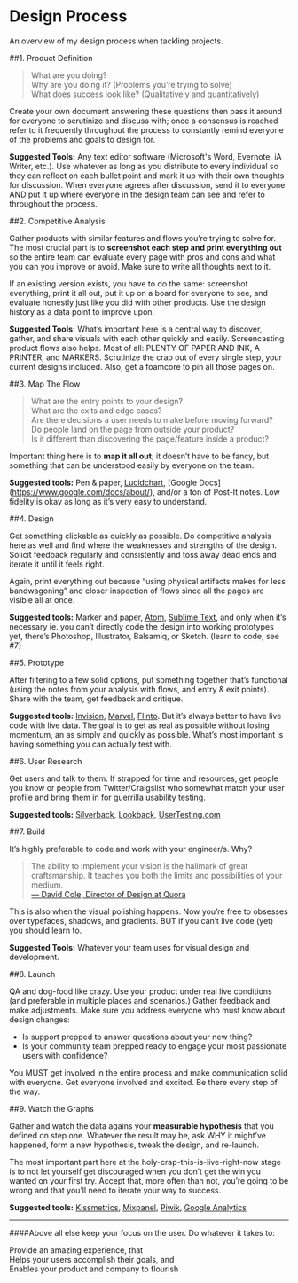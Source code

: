 # Design Process
An overview of my design process when tackling projects.

##1. Product Definition

>What are you doing?  
>Why are you doing it? (Problems you’re trying to solve)  
>What does success look like? (Qualitatively and quantitatively)  

Create your own document answering these questions then pass it around for everyone to scrutinize and discuss with; once a consensus is reached refer to it frequently throughout the process to constantly remind everyone of the problems and goals to design for.

**Suggested Tools:** Any text editor software (Microsoft's Word, Evernote, iA Writer, etc.). Use whatever as long as you distribute to every individual so they can reflect on each bullet point and mark it up with their own thoughts for discussion. When everyone agrees after discussion, send it to everyone AND put it up where everyone in the design team can see and refer to throughout the process.

##2. Competitive Analysis

Gather products with similar features and flows you’re trying to solve for. The most crucial part is to **screenshot each step and print everything out** so the entire team can evaluate every page with pros and cons and what you can you improve or avoid. Make sure to write all thoughts next to it.

If an existing version exists, you have to do the same: screenshot everything, print it all out, put it up on a board for everyone to see, and evaluate honestly just like you did with other products. Use the design history as a data point to improve upon.

**Suggested Tools:** What’s important here is a central way to discover, gather, and share visuals with each other quickly and easily. Screencasting product flows also helps. Most of all: PLENTY OF PAPER AND INK, A PRINTER, and MARKERS. Scrutinize the crap out of every single step, your current designs included. Also, get a foamcore to pin all those pages on.

##3. Map The Flow

>What are the entry points to your design?  
>What are the exits and edge cases?  
>Are there decisions a user needs to make before moving forward?  
>Do people land on the page from outside your product?  
>Is it different than discovering the page/feature inside a product?  

Important thing here is to **map it all out**; it doesn’t have to be fancy, but something that can be understood easily by everyone on the team.

**Suggested tools:** Pen & paper, [Lucidchart](https://www.lucidchart.com), [Google Docs] (https://www.google.com/docs/about/), and/or a ton of Post-It notes. Low fidelity is okay as long as it’s very easy to understand.

##4. Design

Get something clickable as quickly as possible. Do competitive analysis here as well and find where the weaknesses and strengths of the design. Solicit feedback regularly and consistently and toss away dead ends and iterate it until it feels right.

Again, print everything out because “using physical artifacts makes for less bandwagoning” and closer inspection of flows since all the pages are visible all at once.

**Suggested tools:** Marker and paper, [Atom](https://atom.io/), [Sublime Text](https://www.sublimetext.com/), and only when it’s necessary ie. you can’t directly code the design into working prototypes yet, there’s Photoshop, Illustrator, Balsamiq, or Sketch. (learn to code, see #7)

##5. Prototype

After filtering to a few solid options, put something together that’s functional (using the notes from your analysis with flows, and entry & exit points). Share with the team, get feedback and critique.

**Suggested tools:** [Invision](http://invisionapp.com/), [Marvel](http://marvelapp.com/), [Flinto](http://flinto.com/). But it’s always better to have live code with live data. The goal is to get as real as possible without losing momentum, an as simply and quickly as possible. What’s most important is having something you can actually test with.

##6. User Research

Get users and talk to them. If strapped for time and resources, get people you know or people from Twitter/Craigslist who somewhat match your user profile and bring them in for guerrilla usability testing.

**Suggested tools:**  [Silverback](http://silverbackapp.com/), [Lookback](http://lookback.io/), [UserTesting.com](http://usertesting.com/)

##7. Build

It’s highly preferable to code and work with your engineer/s. Why?

>The ability to implement your vision is the hallmark of great craftsmanship. It teaches you both the limits and possibilities of your medium.  
>[— David Cole, Director of Design at Quora](https://irondavy.quora.com/Designers-Will-Code)

This is also when the visual polishing happens. Now you’re free to obsesses over typefaces, shadows, and gradients. BUT if you can’t live code (yet) you should learn to.

**Suggested Tools:** Whatever your team uses for visual design and development.

##8. Launch

QA and dog-food like crazy. Use your product under real live conditions (and preferable in multiple places and scenarios.) Gather feedback and make adjustments. Make sure you address everyone who must know about design changes:

- Is support prepped to answer questions about your new thing?  
- Is your community team prepped ready to engage your most passionate users with confidence?  

You MUST get involved in the entire process and make communication solid with everyone. Get everyone involved and excited. Be there every step of the way.

##9. Watch the Graphs

Gather and watch the data agains your **measurable hypothesis** that you defined on step one. Whatever the result may be, ask WHY it might’ve happened, form a new hypothesis, tweak the design, and re-launch.

The most important part here at the holy-crap-this-is-live-right-now stage is to not let yourself get discouraged when you don’t get the win you wanted on your first try. Accept that, more often than not, you’re going to be wrong and that you’ll need to iterate your way to success.

**Suggested tools:** [Kissmetrics](http://kissmetrics.com/), [Mixpanel](http://mixpanel.com/), [Piwik](https://piwik.org/), [Google Analytics](http://google.com/analytics)

---

####Above all else keep your focus on the user. Do whatever it takes to:

Provide an amazing experience, that  
Helps your users accomplish their goals, and  
Enables your product and company to flourish  
